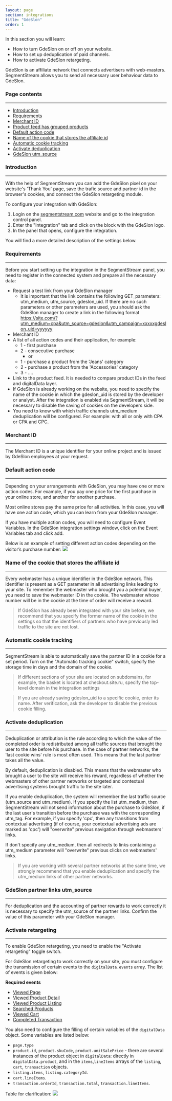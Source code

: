 ```yaml
---
layout: page
section: integrations
title: "GdeSlon"
order: 1
---
```


In this section you will learn:
* How to turn GdeSlon on or off on your website.
* How to set up deduplication of paid channels.
* How to activate GdeSlon retargeting.

GdeSlon is an affiliate network that connects advertisers with web-masters. SegmentStream allows you to send all necessary user behaviour data to GdeSlon.

### Page contents
------
<ul class="page-navigation">
  <li><a href="#0">Introduction</a></li>
  <li><a href="#1">Requirements</a></li>
  <li><a href="#2">Merchant ID</a></li>
  <li><a href="#2_1">Product feed has grouped products</a></li>
  <li><a href="#3">Default action code</a></li>
  <li><a href="#4">Name of the cookie that stores the affiliate id</a></li>
  <li><a href="#5">Automatic cookie tracking</a></li>
  <li><a href="#6">Activate deduplication</a></li>
  <li><a href="#7">GdeSlon utm_source</a></li>
</ul>

### <a name="0"></a>Introduction
------
With the help of SegmentStream you can add the GdeSlon pixel on your website's 'Thank You' page, save the trafic source and partner id in the browser's cookies, and connect the GdeSlon retargeting module.

To configure your integration with GdeSlon:
1. Login on the [segmentstream.com](https://admin.segmentstream.com/) website and go to the integration control panel.
2. Enter the "Integration" tab and click on the block with the GdeSlon logo.
3. In the panel that opens, configure the integration.

You will find a more detailed description of the settings below.

### <a name="1"></a>Requirements
------
Before you start setting up the integration in the SegmentStream panel, you need to register in the connected system and prepare all the necessary data:
  - Request a test link from your GdeSlon manager
    - It is important that the link contains the following
    GET_parameters: utm_medium, utm_source, gdeslon_uid. If there are no such parameters or other parameters are used, you should ask the GdeSlon manager to create a link in the following format https://site.com/?utm_medium=cpa&utm_source=gdeslon&utm_campaign=xxxxxgdeslon_uid=yyyyyy
 - Merchant ID
 - A list of all action codes and their application, for example:
    - 1 - first purchase
    - 2 - consecutive purchase
      - or
    - 1 - purchase a product from the 'Jeans' category
    - 2 - purchase a product from the 'Accessories' category
    - 3 - ....
 - Link to the product feed. It is needed to compare product IDs in the feed and digitalData layer.
 - If GdeSlon is already working on the website, you need to specify the name of the cookie in which the gdeslon_uid is stored by the developer or analyst. After the integration is enabled via SegmentStream, it will be necessary to disable the saving of cookies on the developers side.
 - You need to know with which traffic channels utm_medium deduplication will be configured. For example: with all or only with CPA or CPA and CPC.

### <a name="2"></a>Merchant ID
------
The Merchant ID is a unique identifier for your online project and is issued by GdeSlon employees at your request.

### <a name="3"></a>Default action code
------
Depending on your arrangements with GdeSlon, you may have one or more action codes. For example, if you pay one price for the first purchase in your online store, and another for another purchase.

Most online stores pay the same price for all activities. In this case, you will have one action code, which you can learn from your GdeSlon manager.

If you have multiple action codes, you will need to configure Event Variables.
In the GdeSlon integration settings window, click on the Event Variables tab and click add.

Below is an example of setting different action codes depending on the visitor’s purchase number:
![](/img/integrations.gdeslon.1.png)

### <a name="4"></a>Name of the cookie that stores the affiliate id
------
Every webmaster has a unique identifier in the GdeSlon network. This identifier is present as a GET parameter in all advertising links leading to your site. To remember the webmaster who brought you a potential buyer, you need to save the webmaster ID in the cookie. The webmaster whose number will be in the cookie at the time of order will receive a reward.

> If GdeSlon has already been integrated with your site before, we recommend that you specify the former name of the cookie in the settings so that the identifiers of partners who have previously led traffic to the site are not lost.

### <a name="5"></a>Automatic cookie tracking
------
SegmentStream is able to automatically save the partner ID in a cookie for a set period.
Turn on the "Automatic tracking cookie" switch, specify the storage time in days and the domain of the cookie.

> If different sections of your site are located on subdomains, for example, the basket is located at checkout.site.ru, specify the top-level domain in the integration settings

> If you are already saving gdeslon_uid to a specific cookie, enter its name. After verification, ask the developer to disable the previous cookie filling.

### <a name="6"></a>Activate deduplication
------
Deduplication or attribution is the rule according to which the value of the completed order is redistributed among all traffic sources that brought the user to the site before his purchase. In the case of partner networks, the 'last cookie wins' rule is most often used. This means that the last partner takes all the value.

By default, deduplication is disabled. This means that the webmaster who brought a user to the site will receive his reward, regardless of whether the webmasters of other partner networks or targeted and contextual advertising systems brought traffic to the site later.

If you enable deduplication, the system will remember the last traffic source (utm_source and utm_medium).
If you specify the list utm_medium, then SegmentStream will not send information about the purchase to GdeSlon, if the last user's transition before the purchase was with the corresponding utm_tag. For example, if you specify 'cpc', then any transitions from contextual advertising (if of course, your contextual advertising ads are marked as 'cpc') will "overwrite" previous navigation through webmasters' links.

If don't specify any utm_medium, then all redirects to links containing a utm_medium parameter will "overwrite" previous clicks on webmasters' links.

> If you are working with several partner networks at the same time, we strongly recommend that you enable deduplication and specify the utm_medium links of other partner networks.

### <a name="7"></a>GdeSlon partner links utm_source
------
For deduplication and the accounting of partner rewards to work correctly it is necessary to specify the utm_source of the partner links. Confirm the value of this parameter with your GdeSlon manager.


### <a name="8"></a>Activate retargeting
------
To enable GdeSlon retargeting, you need to enable the "Activate retargeting" toggle switch.

For GdeSlon retargeting to work correctly on your site, you must configure the transmission of certain events to the `digitalData.events` array. The list of events is given below:

**Required events**
* [Viewed Page](/events/viewed-page)
* [Viewed Product Detail](/events/viewed-product-detail)
* [Viewed Product Listing](/events/viewed-product-listing)
* [Searched Products](/events/searched-products)
* [Viewed Cart](/events/viewed-cart)
* [Completed Transaction](/events/completed-transaction)

You also need to configure the filling of certain variables of the `digitalData` object. Some variables are listed below:
* `page.type`
* `product.id`, `product.skuCode`, `product.unitSalePrice` - there are several instances of the product object in `digitalData`: directly in `digitalData.product`, and in the `items`,`lineItems` arrays of the `listing`, `cart`, `transaction` objects.
* `listing.items`, `listing.categoryId`.
* `cart.lineItems`.
* `transaction.orderId`, `transaction.total`, `transaction.lineItems`.

Table for clarification:
![](/img/integrations.gdeslon.2.png)
